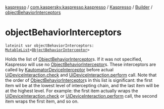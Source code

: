 [kaspresso](../../../index.md) / [com.kaspersky.kaspresso.kaspresso](../../index.md) / [Kaspresso](../index.md) / [Builder](index.md) / [objectBehaviorInterceptors](./object-behavior-interceptors.md)

# objectBehaviorInterceptors

`lateinit var objectBehaviorInterceptors: `[`MutableList`](https://kotlinlang.org/api/latest/jvm/stdlib/kotlin.collections/-mutable-list/index.html)`<`[`ObjectBehaviorInterceptor`](../../../com.kaspersky.kaspresso.interceptors.behaviorkautomator/-object-behavior-interceptor.md)`>`

Holds the list of [ObjectBehaviorInterceptor](../../../com.kaspersky.kaspresso.interceptors.behaviorkautomator/-object-behavior-interceptor.md)s.
If it was not specified, Kaspresso will use no [ObjectBehaviorInterceptor](../../../com.kaspersky.kaspresso.interceptors.behaviorkautomator/-object-behavior-interceptor.md)s.
These interceptors are called by [KautomatorDeviceInterceptor](#)
before actual [UiDeviceInteraction.check](#) and [UiDeviceInteraction.perform](#) call.
Note that the order of [ObjectBehaviorInterceptor](../../../com.kaspersky.kaspresso.interceptors.behaviorkautomator/-object-behavior-interceptor.md)s in this list is significant: the first item wil be
at the lowest level of intercepting chain, and the last item will be at the highest level.
For example: the first item actually wraps the [UiDeviceInteraction.check](#) or [UiDeviceInteraction.perform](#)
call, the second item wraps the first item, and so on.

